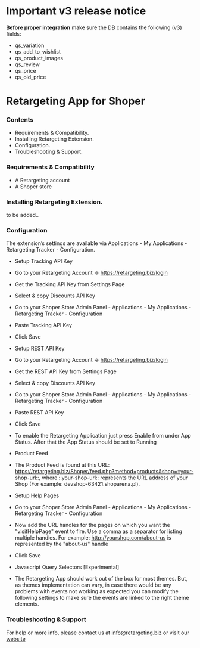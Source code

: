 # Important v3 release notice

**Before proper integration** make sure the DB contains the following (v3) fields:
* qs_variation
* qs_add_to_wishlist
* qs_product_images
* qs_review
* qs_price
* qs_old_price


# Retargeting App for Shoper

### Contents
* Requirements & Compatibility.
* Installing Retargeting Extension.
* Configuration.
* Troubleshooting & Support.

### Requirements & Compatibility
* A Retargeting account
* A Shoper store

### Installing Retargeting Extension.
to be added..

### Configuration
The extension’s settings are available via Applications - My Applications - Retargeting Tracker - Configuration.
* Setup Tracking API Key
 * Go to your Retargeting Account -> https://retargeting.biz/login
 * Get the Tracking API Key from Settings Page
 * Select & copy Discounts API Key
 * Go to your Shoper Store Admin Panel - Applications - My Applications - Retargeting Tracker - Configuration
 * Paste Tracking API Key
 * Click Save

* Setup REST API Key
 * Go to your Retargeting Account -> https://retargeting.biz/login
 * Get the REST API Key from Settings Page
 * Select & copy Discounts API Key
 * Go to your Shoper Store Admin Panel - Applications - My Applications - Retargeting Tracker - Configuration
 * Paste REST API Key
 * Click Save

* To enable the Retargeting Application just press Enable from under App Status. After that the App Status should be set to Running

* Product Feed
 * The Product Feed is found at this URL: https://retargeting.biz/Shoper/feed.php?method=products&shop=::your-shop-url::, where ::your-shop-url:: represents the URL address of your Shop (For example: devshop-63421.shoparena.pl).

* Setup Help Pages
 * Go to your Shoper Store Admin Panel - Applications - My Applications - Retargeting Tracker - Configuration
 * Now add the URL handles for the pages on which you want the "visitHelpPage" event to fire. Use a comma as a separator for listing multiple handles. For example: http://yourshop.com/about-us is represented by the "about-us" handle
 * Click Save

* Javascript Query Selectors [Experimental]
 * The Retargeting App should work out of the box for most themes. But, as themes implementation can vary, in case there would be any problems with events not working as expected you can modify the following settings to make sure the events are linked to the right theme elements.

### Troubleshooting & Support
For help or more info, please contact us at [info@retargeting.biz](info@retargeting.biz) or visit our [website](https://retargeting.biz)
